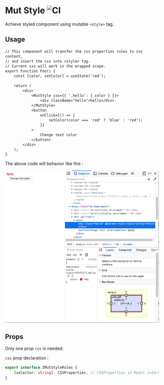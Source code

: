 # Mut Style ![CI](https://github.com/ray5cc/mut-style/workflows/CI/badge.svg)
Achieve styled component using mutable `<style>` tag.

## Usage

```tsx
// This component will transfer the css properties rules to css content,
// and insert the css into <style> tag.
// Current css will work in the wrapped scope.
export function Foo() {
    const [color, setColor] = useState('red');

    return (
        <div>
            <MutStyle css={{ '.hello': { color } }}>
                <div className="hello">hello</div>
            </MutStyle>
            <button
                onClick={() => {
                    setColor(color === 'red' ? 'blue' : 'red');
                }}
            >
                Change text color
            </button>
        </div>
    );
}
```
The above code will behavior like this :


![record](./record.png)

## Props

Only one prop `css` is needed.

`css` prop declaration :
```ts
export interface IMutStyleRules {
    [selector: string]: CSSProperties; // CSSProperties is React internal style interface.
}
```
